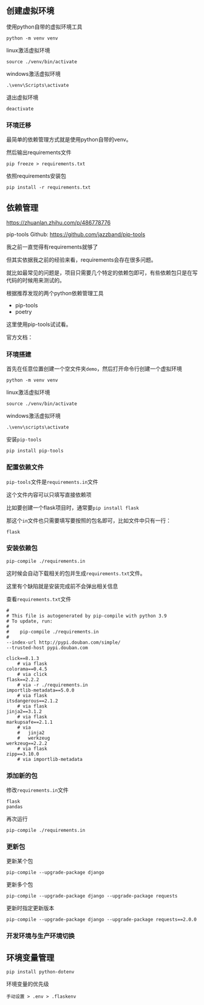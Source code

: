## 创建虚拟环境

使用python自带的虚拟环境工具

```
python -m venv venv
```

linux激活虚拟环境

```
source ./venv/bin/activate	
```

windows激活虚拟环境

```
.\venv\Scripts\activate
```



退出虚拟环境

```
deactivate
```



### 环境迁移

最简单的依赖管理方式就是使用python自带的venv。

然后输出requirements文件

```
pip freeze > requirements.txt
```

依照requirements安装包

```
pip install -r requirements.txt 
```



## 依赖管理





https://zhuanlan.zhihu.com/p/486778776

pip-tools Github: https://github.com/jazzband/pip-tools

我之前一直觉得有requirements就够了

但其实依据我之前的经验来看，requirements会存在很多问题。

就比如最常见的问题是，项目只需要几个特定的依赖包即可，有些依赖包只是在写代码的时候用来测试的。

根据推荐发现的两个python依赖管理工具

- pip-tools 
- poetry

这里使用pip-tools试试看。



官方文档：

### 环境搭建

首先在任意位置创建一个空文件夹`demo`，然后打开命令行创建一个虚拟环境

```
python -m venv venv
```

linux激活虚拟环境

```
source ./venv/bin/activate
```

windows激活虚拟环境

```
.\venv\scripts\activate
```



安装`pip-tools`

```
pip install pip-tools
```

### 配置依赖文件

`pip-tools`文件是`requirements.in`文件

这个文件内容可以只填写直接依赖项

比如要创建一个flask项目时，通常要`pip install flask`

那这个`in`文件也只需要填写要按照的包名即可，比如文件中只有一行：

```
flask
```

### 安装依赖包

```
pip-compile ./requirements.in
```

这时候会自动下载相关的包并生成`requirements.txt`文件。

这里有个缺陷就是安装完成前不会弹出相关信息

查看`requirements.txt`文件

```
#
# This file is autogenerated by pip-compile with python 3.9
# To update, run:
#
#    pip-compile ./requirements.in
#
--index-url http://pypi.douban.com/simple/
--trusted-host pypi.douban.com

click==8.1.3
    # via flask
colorama==0.4.5
    # via click
flask==2.2.2
    # via -r ./requirements.in
importlib-metadata==5.0.0
    # via flask
itsdangerous==2.1.2
    # via flask
jinja2==3.1.2
    # via flask
markupsafe==2.1.1
    # via
    #   jinja2
    #   werkzeug
werkzeug==2.2.2
    # via flask
zipp==3.10.0
    # via importlib-metadata

```

### 添加新的包

修改`requirements.in`文件

```
flask
pandas
```

再次运行

```
pip-compile ./requirements.in
```



### 更新包

更新某个包

```
pip-compile --upgrade-package django
```

更新多个包

```
pip-compile --upgrade-package django --upgrade-package requests
```

更新时指定更新版本

```
pip-compile --upgrade-package django --upgrade-package requests==2.0.0
```



### 开发环境与生产环境切换

## 环境变量管理

```
pip install python-dotenv
```

环境变量的优先级

```
手动设置 > .env > .flaskenv
```

